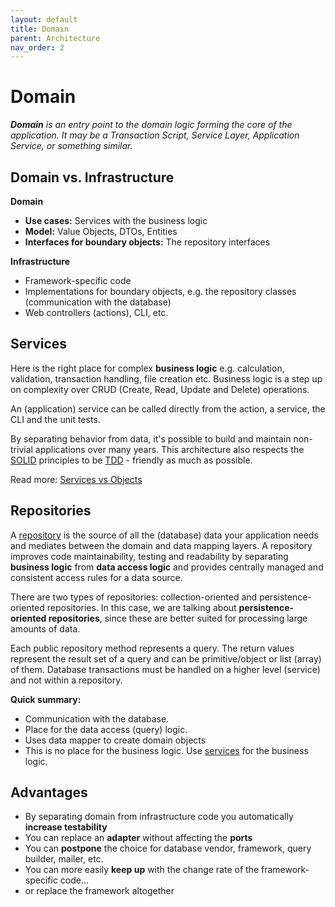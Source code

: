 ```yaml
---
layout: default
title: Domain
parent: Architecture
nav_order: 2
---
```


# Domain

***Domain** is an entry point to the domain logic forming the core of the 
application. It may be a Transaction Script, Service Layer, 
Application Service, or something similar.*

## Domain vs. Infrastructure

**Domain**

* **Use cases:** Services with the business logic
* **Model:** Value Objects, DTOs, Entities
* **Interfaces for boundary objects:** The repository interfaces

**Infrastructure**

* Framework-specific code
* Implementations for boundary objects, e.g. the repository classes (communication with the database)
* Web controllers (actions), CLI, etc.

## Services

Here is the right place for complex **business logic** e.g. calculation, validation, transaction handling, file creation etc.
Business logic is a step up on complexity over CRUD (Create, Read, Update and Delete) operations.

An (application) service can be called directly from the action, a service, the CLI and the unit tests.

By separating behavior from data, it's possible to build and maintain non-trivial applications over many years.
This architecture also respects the [SOLID](https://scotch.io/bar-talk/s-o-l-i-d-the-first-five-principles-of-object-oriented-design) principles to be [TDD](https://hackernoon.com/introduction-to-test-driven-development-tdd-61a13bc92d92) - friendly as much as possible.

Read more: [Services vs Objects](https://dontpaniclabs.com/blog/post/2017/10/12/services-vs-objects)

## Repositories

A [repository](https://designpatternsphp.readthedocs.io/en/latest/More/Repository/README.html) 
is the source of all the (database) data your application needs and mediates between the domain and data mapping layers. 
A repository improves code maintainability, testing and readability by separating **business logic** 
from **data access logic** and provides centrally managed and consistent access rules for a data source.

There are two types of repositories: collection-oriented and persistence-oriented repositories. 
In this case, we are talking about **persistence-oriented repositories**, since these are better 
suited for processing large amounts of data.
 
Each public repository method represents a query. The return values represent the result set 
of a query and can be primitive/object or list (array) of them. Database transactions must 
be handled on a higher level (service) and not within a repository.

**Quick summary:**

* Communication with the database.
* Place for the data access (query) logic.
* Uses data mapper to create domain objects
* This is no place for the business logic. Use [services](#services) for the business logic.

## Advantages

* By separating domain from infrastructure code you automatically **increase testability**
* You can replace an **adapter** without affecting the **ports**
* You can **postpone** the choice for database vendor, framework, query builder, mailer, etc.
* You can more easily **keep up** with the change rate of the framework-specific code...
* or replace the framework altogether
